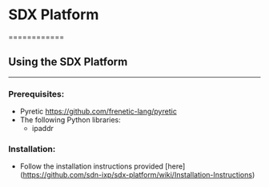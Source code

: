 # SDX Platform
============

## Using the SDX Platform
--------------------

### Prerequisites:

* Pyretic <https://github.com/frenetic-lang/pyretic>
* The following Python libraries:
  * ipaddr

### Installation:

* Follow the installation instructions provided [here] (https://github.com/sdn-ixp/sdx-platform/wiki/Installation-Instructions)
